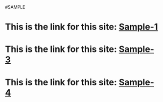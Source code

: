 #SAMPLE
# This is the link for this site: <a href="https://ronaksadh989.github.io/sample/sample-1/" >Sample-1</a>
# This is the link for this site: <a href="https://ronaksadh989.github.io/sample/sample-3/" >Sample-3</a>
# This is the link for this site: <a href="https://ronaksadh989.github.io/sample/sample-4/" >Sample-4</a>


